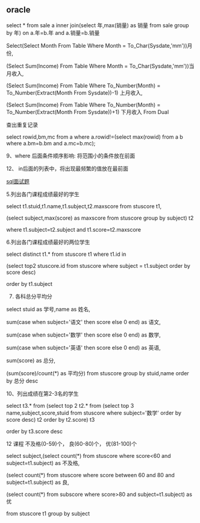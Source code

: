 ## oracle

select * from sale a inner join(select 年,max(销量) as 销量 from sale group by 年)
on a.年=b.年 and a.销量=b.销量

Select(Select Month From Table Where Month = To_Char(Sysdate,'mm'))月份,

(Select Sum(Income) From Table Where Month = To_Char(Sysdate,'mm'))当月收入,

(Select Sum(Income) From Table Where To_Number(Month) = To_Number(Extract(Month From Sysdate))-1) 上月收入,

(Select Sum(Income) From Table Where To_Number(Month) = To_Number(Extract(Month From Sysdate))+1) 下月收入 From Dual

查出重复记录

select rowid,bm,mc from a where a.rowid!=(select max(rowid) from a b where a.bm=b.bm and a.mc=b.mc);

9、where 后面条件顺序影响: 将范围小的条件放在前面

12、 in后面的列表中，将出现最频繁的值放在最前面

[sql面试题](http://www.jfox.info/sql-mian-shi-ti-mu-ji-da-an)

5.列出各门课程成绩最好的学生

select t1.stuid,t1.name,t1.subject,t2.maxscore from stuscore t1,

(select subject,max(score) as maxscore from stuscore group by subject) t2 

where t1.subject=t2.subject and t1.score=t2.maxscore

6.列出各门课程成绩最好的两位学生

select distinct t1.* from stuscore t1 where t1.id in 

(select top2 stuscore.id from stuscore where subject = t1.subject order by score desc)

order by t1.subject

7. 各科总分平均分

select stuid as 学号,name as 姓名,

sum(case when subject='语文' then score else 0 end) as 语文,

sum(case when subject='数学' then score else 0 end) as 数学,

sum(case when subject='英语' then score else 0 end) as 英语,

sum(score) as 总分,

(sum(score)/count(*) as 平均分) from stuscore group by stuid,name order by 总分 desc

10、列出成绩在第2-3名的学生

select t3.* from (select top 2 t2.* from (select top 3 name,subject,score,stuid from stuscore where subject='数学' order by score desc) t2 order by t2.score) t3

order by t3.score desc

12 课程 不及格(0-59)个， 良(60-80)个， 优(81-100)个

select subject,(select count(*) from stuscore where score<60 and subject=t1.subject) as 不及格,

(select count(*) from stuscore where score between 60 and 80 and subject=t1.subject) as 良,

(select count(*) from subscore where score>80 and subject=t1.subject) as 优 

from stuscore t1 group by subject